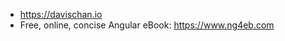 - https://davischan.io
- Free, online, concise Angular eBook: https://www.ng4eb.com

<!---
ctfdavis/ctfdavis is a ✨ special ✨ repository because its `README.md` (this file) appears on your GitHub profile.
You can click the Preview link to take a look at your changes.
--->
